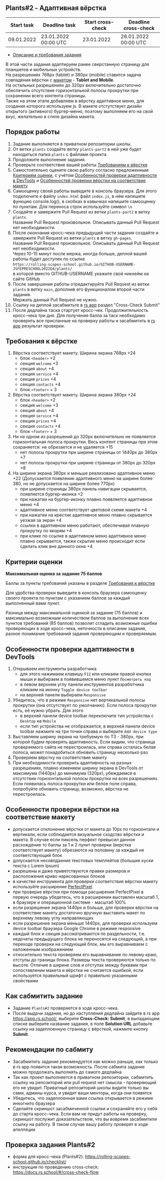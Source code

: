 ## Plants#2 - Адаптивная вёрстка

| Start task | Deadline task        | Start cross-check | Deadline cross-check |
| ---------- | -------------------- | ----------------- | -------------------- |
| 09.01.2022 | 23.01.2022 00:00 UTC | 23.01.2022        | 26.01.2022 00:00 UTC |

- [Описание и требования задания](plants.md)

В этой части задания адаптируем ранее сверстанную страницу для планшетов и мобильных устройств.  
На разрешениях 768px (tablet) и 380рх (mobile) ставится задача совпадения вёрстки с [макетом](https://www.figma.com/file/ntVt8IwlwzfVFMBuVVAze8/Plants?node-id=0%3A1) - **Tablet and Mobile**.  
На остальных разрешениях до 320рх включительно достаточно обеспечить отсутствие горизонтальной полосы прокрутки при сохранении всего контента страницы.  
Также на этом этапе добавляем в вёрстку адаптивное меню, для создания которого используем js. В макете отстутствует дизайн открытого (активного) бургер-меню, поэтому выполняем его на свой вкус, желательно в стиле дизайна макета.

## Порядок работы

1. Задание выполняется в приватном репозитории школы.
2. От ветки `plants` создайте ветку `plants-part2` в ней уже будет находиться папка `plants` с файлами проекта
3. Продолжите выполнение задания.
4. Проверьте соответствие вашей работы [Требованиям к вёрстке](#требования-к-вёрстке)
5. Cамостоятельно оцените свою работу согласно предложенным [Критериям оценки](#критерии-оценки), с учётом [Особенностей проверки адаптивности в DevTools](#особенности-проверки-адаптивности-в-devtools) и [Особенностей проверки вёрстки на соответствие макету](#особенности-проверки-вёрстки-на-соответствие-макету)
6. Самооценку своей работы выведите в консоль браузера. Для этого подключите к файлу `index.html` файл `index.js`, в нём напишите функцию console.log(), в скобках в кавычках напишите самооценку по пунктам. Для переноса строк используйте символ `\n`
7. Создайте и замержите Pull Request из ветки `plants-part2` в ветку `plants`.  
   Название Pull Request произвольное. Описывать данный Pull Request нет необходимости.
8. После окончания кросс-чека предыдущей части задания создайте и замержите Pull Request из ветки `plants` в ветку `gh-pages`.  
   Название Pull Request произвольное. Описывать данный Pull Request нет необходимости.  
   Через 10-15 минут после мержа, иногда больше, деплой вашей работы будет доступен по ссылке  
   `https://rolling-scopes-school.github.io/GITHUB-USERNAME-JSFEPRESCHOOL2022Q4/plants/`  
   в которой вместо GITHUB-USERNAME укажите свой никнейм на сайте GitHub
9. После завершения работы отредактируйте Pull Request из ветки `plants` в ветку `main`, дополнив его функционалом второй части задания.  
   Мержить данный Pull Request не нужно.
10. Ссылку на деплой засабмитьте в [rs app](https://app.rs.school/) раздел "Cross-Check Submit"
11. После дедлайна таска стартует кросс-чек. Продолжительность кросс-чека три дня. Для получения балла за таск необходимо проверить все присланные на проверку работы и засабмитить в [rs app](https://app.rs.school/) результат проверки.

## Требования к вёрстке

1. Вёрстка соответствует макету. Ширина экрана 768px +24
   - блок `<header>` +2
   - секция `welcome` +3
   - секция `about` +4
   - секция `service` +4
   - секция `prices` +4
   - секция `contacts` +4
   - блок `<footer>` + 3
2. Вёрстка соответствует макету. Ширина экрана 380px +24
   - блок `<header>` +2
   - секция `welcome` +3
   - секция `about` +4
   - секция `service` +4
   - секция `prices` +4
   - секция `contacts` +4
   - блок `<footer>` + 3
3. Ни на одном из разрешений до 320px включительно не появляется горизонтальная полоса прокрутки. Весь контент страницы при этом сохраняется: не обрезается и не удаляется +15
   - нет полосы прокрутки при ширине страницы от 1440рх до 380px +7
   - нет полосы прокрутки при ширине страницы от 380px до 320рх +8
4. На ширине экрана 380рх и меньше реализовано адаптивное меню +22 (Допускается появление адаптивного меню на ширине более 380, но не допускается на ширине более 770px)
   - при ширине страницы 380рх панель навигации скрывается, появляется бургер-иконка +2
   - при нажатии на бургер-иконку плавно появляется адаптивное меню +4
   - адаптивное меню соответствует цветовой схеме макета +4
   - при нажатии на крестик адаптивное меню плавно скрывается уезжая за экран +4
   - ссылки в адаптивном меню работают, обеспечивая плавную прокрутку по якорям +4
   - при клике по ссылке в адаптивном меню адаптивное меню плавно скрывается, также скрытие меню происходит если сделать клик вне данного окна +4

## Критерии оценки

**Максимальная оценка за задание 75 баллов**

Баллы за пункты требований указаны в разделе [Требования к вёрстке](#требования-к-вёрстке)

Для удобства проверки выведите в консоль браузера самооценку своего проекта по пунктам с указанием баллов за каждый выполненный вами пункт.

Разница между максимальной оценкой за задание (75 баллов) и максимально возможным количеством баллов за выполнение всех пунктов требований (85 баллов) позволит сгладить возможные ошибки проверяющих в ходе кросс-чека, неточности в описании задания, разное понимание требований задания проверяющим и проверяемым.

## Особенности проверки адаптивности в DevTools

1. Открываем инструменты разработчика
   - для этого нажимаем клавишу `F12` или кликаем правой кнопки мыши и выбираем в появившемся меню пункт `Посмотреть код`
   - в левом верхнем углу панели инструментов разработчика кликаем на иконку `Toggle device toolbar`
   - на верхней панели выбираем `Responsive`
2. Убедитесь, что в режиме `Responsive` нет вертикальной полосы прокрутки (она отсутствует по умолчанию). Если полоса прокрутки есть, её нужно убрать. Для этого
   - в верхней панели device toolbar переключите тип устройства с `Desktop` на `Mobile`
   - если тип устройства не отображается, в верхней панели device toolbar нажмите на три точки справа и выберите `Add device type`
3. Выставляем ширину экрана на требуемую по ТЗ - 380рх, при которой будем проверять адаптивность. Если видим, что страница проверяемого сайта не перестроилась, или справа осталась белая полоса, может понадобиться обновить страницу несколько раз
4. Проверяем вёрстку на соответствие макету
5. При необходимости проверить адаптивность на разных разрешениях, плавно изменяем ширину экрана в DevTools от максимума (1440рх) до минимума (320рх), убеждаемся в отсутствии горизонтальной полосы прокрутки на всех разрешениях. Если появилась полоса прокрутки или белое поле справа, попробуйте обновить страницу, возможно, вёрстка не перестроилась.

## Особенности проверки вёрстки на соответствие макету

- допускается отклонение вёрстки от макета до 10px по горизонтали и вертикали, если соблюдается визуальное сходство вёрстки и макета. В случае если пиксель перфект превысил данное расхождение то баллы за 1 и 2 пункт проверки (верстка соответствует макету) обрезаются на половину за каждый не соответствующий блок
- допускается несовпдаения текстовых темплейтов (большие куски текста с Lorem Ipsum)
- разрешены и даже приветствуются правки размеров и расположения криво нарисованных блоков
- в качестве инструмента для проверки соответствия вёрстки макету используйте расширение [PerfectPixel](https://chrome.google.com/webstore/detail/perfectpixel-by-welldonec/dkaagdgjmgdmbnecmcefdhjekcoceebi?hl=ru)
- при проверке вёрстки при помощи расширения PerfectPixel в первую очередь убедетесь, что в расширении выставлен масштаб 1, в браузере и операционной системе - масштаб 100%
- если разрешение экрана 1440рх и больше, для проверки вёрстки на соответствие макету достаточно вручную выставить макет по верхнему левому углу направляющих
- если разрешение экрана меньше 1440рх, для проверки используем device toolbar браузера Google Chrome в режиме responsive
- каждый блок и секция рассматриваются по раздельности, т.е. недочеты предыдущего блока не переносятся на следующий, а при переходе проверки на следующий блок, мы его выравниваем с наложенным изображением
- относительно текста проверяем его выравнивание по левому краю, отступы до границы блока. Размеры текста проверяются только по высоте. Отличие в ширине слов и отступах между буквами при сопоставлении макета и вёрстки не считается ошибкой, если используется правильный шрифт с правильно указанными свойствами

## Как сабмитить задание

- Задание `Plants#2` проверяется в ходе кросс-чека.
- После выдачи задания, но до наступления дедлайна зайдите в rs app https://app.rs.school/, выберите **Cross-Check: Submit**, в выпадающем списке выберите название задания, в поле **Solution URL** добавьте ссылку на задеплоенную страницу с вёрсткой, нажмите кнопку **Submit**.

## Рекомендации по сабмиту

- Засабмитить задание рекомендуется как можно раньше, как только в rs app появится такая возможность. После сабмита задание можно продолжать выполнять до самого дедлайна
- Так как проект выполняется в приватном репозитории, сабмитить ссылку на репозиторий или pull request нет смысла - проверяющий его не увидит. Приватный репозиторий школы видите только вы сами, админы курса, и увидят ваши менторы, когда они появятся
- Убедитесь, что задеплоенная вами ссылка открывается в режиме инкогнито браузера
- Сделайте скриншот засабмиченной ссылки и сохраняйте его у себя до старта кросс-чека. Если вам не придут работы на проверку, скриншот послужит доказательством, что вы вовремя засабмитили ссылку на работу. В таком случае вашу работу проверят в ходе апелляции

## Проверка задания Plants#2

- форма для кросс-чека (Plants#2): https://rolling-scopes-school.github.io/checklist/
- инструкция по проведению cross-check: https://docs.rs.school/#/cross-check-flow
